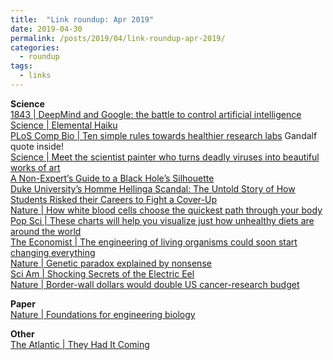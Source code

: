 ```yaml
---
title:  "Link roundup: Apr 2019"
date: 2019-04-30
permalink: /posts/2019/04/link-roundup-apr-2019/
categories: 
  - roundup
tags:
  - links
---
```

**Science**  
[1843 \| DeepMind and Google: the battle to control artificial intelligence ](https://www.1843magazine.com/features/deepmind-and-google-the-battle-to-control-artificial-intelligence)   
[Science \| Elemental Haiku](https://vis.sciencemag.org/chemhaiku/)    
[PLoS Comp Bio \| Ten simple rules towards healthier research labs](https://journals.plos.org/ploscompbiol/article?id=10.1371/journal.pcbi.1006914) Gandalf quote inside!  
[Science \| Meet the scientist painter who turns deadly viruses into beautiful works of art](https://www.sciencemag.org/news/2019/04/meet-scientist-painter-who-turns-deadly-viruses-beautiful-works-art)  
[A Non-Expert’s Guide to a Black Hole’s Silhouette](https://profmattstrassler.com/2019/04/09/a-non-experts-guide-to-a-black-holes-silhouette/)  
[Duke University’s Homme Hellinga Scandal: The Untold Story of How Students Risked their Careers to Fight a Cover-Up](https://medium.com/@caffeinatedchemist/hellinga-66449cf4699e)  
[Nature \| How white blood cells choose the quickest path through your body](https://www.nature.com/articles/d41586-019-01065-1)  
[Pop Sci \| These charts will help you visualize just how unhealthy diets are around the world](https://www.popsci.com/diet-kills-more-people-worldwide-than-any-other-risk-factor)  
[The Economist \| The engineering of living organisms could soon start changing everything](https://www.economist.com/technology-quarterly/2019/04/04/the-engineering-of-living-organisms-could-soon-start-changing-everything)  
[Nature \| Genetic paradox explained by nonsense](https://www.nature.com/articles/d41586-019-00823-5)  
[Sci Am \| Shocking Secrets of the Electric Eel](https://www.scientificamerican.com/article/shocking-secrets-of-the-electric-eel/)  
[Nature \| Border-wall dollars would double US cancer-research budget](https://www.nature.com/articles/d41586-019-01056-2)  
  
**Paper**   
[Nature \| Foundations for engineering biology](https://www.nature.com/articles/nature04342)  
  
**Other**  
[The Atlantic \| They Had It Coming](https://www.theatlantic.com/ideas/archive/2019/04/what-college-admissions-scandal-reveals/586468/)  
